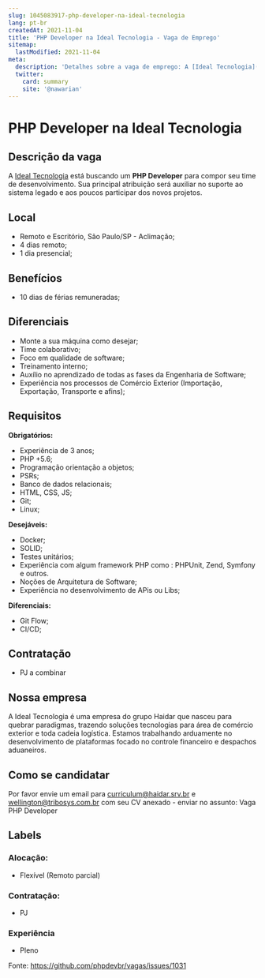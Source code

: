 ```yaml
---
slug: 1045083917-php-developer-na-ideal-tecnologia
lang: pt-br
createdAt: 2021-11-04
title: 'PHP Developer na Ideal Tecnologia - Vaga de Emprego'
sitemap:
  lastModified: 2021-11-04
meta:
  description: 'Detalhes sobre a vaga de emprego: A [Ideal Tecnologia](http://tideal.com.br/) está buscando um **PHP Developer** para compor seu time de desenvolvimento. Sua principal atribuição será auxiliar no suporte ao sistema legado e aos poucos participar dos novos projetos.'
  twitter:
    card: summary
    site: '@nawarian'
---
```


# PHP Developer na Ideal Tecnologia

## Descrição da vaga

A [Ideal Tecnologia](http://tideal.com.br/) está buscando um **PHP Developer** para compor seu time de desenvolvimento. Sua principal atribuição será auxiliar no suporte  ao sistema legado e aos poucos participar dos novos projetos.

## Local

- Remoto e Escritório, São Paulo/SP - Aclimação;
- 4 dias remoto;
- 1 dia presencial;

## Benefícios

- 10 dias de férias remuneradas;

## Diferenciais

- Monte a sua máquina como desejar;
- Time colaborativo;
- Foco em qualidade de software;
- Treinamento interno;
- Auxílio no aprendizado de todas as fases da Engenharia de Software;
- Experiência nos processos de Comércio Exterior (Importação, Exportação, Transporte e afins);

## Requisitos

**Obrigatórios:**
- Experiência de 3 anos;
- PHP +5.6;
- Programação orientação a objetos;
- PSRs;
- Banco de dados relacionais;
- HTML, CSS, JS;
- Git;
- Linux;

**Desejáveis:**
- Docker;
- SOLID;
- Testes unitários;
- Experiência com algum framework PHP como : PHPUnit, Zend, Symfony e outros.
- Noções de Arquitetura de Software;
- Experiência no desenvolvimento de APis ou Libs;

**Diferenciais:**
- Git Flow;
- CI/CD;

## Contratação

- PJ a combinar

## Nossa empresa

A Ideal Tecnologia é uma empresa do grupo Haidar que nasceu para quebrar paradigmas, trazendo soluções tecnologias para área de comércio exterior e toda cadeia logística. Estamos trabalhando arduamente no desenvolvimento de plataformas focado no controle financeiro e despachos aduaneiros.

## Como se candidatar

Por favor envie um email para curriculum@haidar.srv.br e wellington@tribosys.com.br com seu CV anexado - enviar no assunto: Vaga PHP Developer


## Labels

### Alocação:
- Flexível (Remoto parcial)

### Contratação:
- PJ

### Experiência
- Pleno


Fonte: https://github.com/phpdevbr/vagas/issues/1031